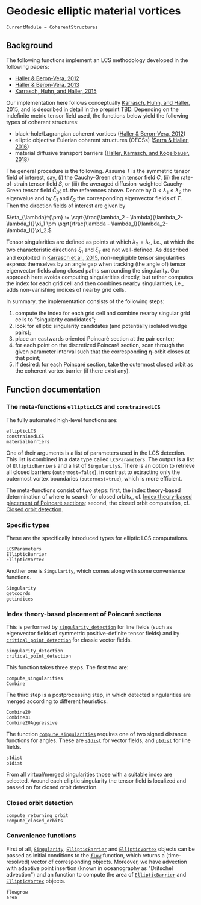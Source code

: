 # Geodesic elliptic material vortices

```@meta
CurrentModule = CoherentStructures
```

## Background

The following functions implement an LCS methodology developed in the following papers:

* [Haller & Beron-Vera, 2012](https://doi.org/10.1016/j.physd.2012.06.012)
* [Haller & Beron-Vera, 2013](https://doi.org/10.1017/jfm.2013.391)
* [Karrasch, Huhn, and Haller, 2015](https://doi.org/10.1098/rspa.2014.0639)

Our implementation here follows conceptually [Karrasch, Huhn, and Haller, 2015](https://doi.org/10.1098/rspa.2014.0639),
and is described in detail in the preprint TBD.
Depending on the indefinite metric tensor field used, the functions below yield
the following types of coherent structures:

* black-hole/Lagrangian coherent vortices ([Haller & Beron-Vera, 2012](https://doi.org/10.1017/jfm.2013.391))
* elliptic objective Eulerian coherent structures (OECSs) ([Serra & Haller, 2016](https://doi.org/10.1063/1.4951720))
* material diffusive transport barriers ([Haller, Karrasch, and Kogelbauer, 2018](https://doi.org/10.1073/pnas.1720177115))

The general procedure is the following. Assume $T$ is the symmetric tensor field
of interest, say, (i) the Cauchy-Green strain tensor field $C$, (ii) the
rate-of-strain tensor field $S$, or (iii) the averaged diffusion-weighted
Cauchy-Green tensor field $\bar{C}_D$; cf. the references above. Denote by
$0<\lambda_1\leq\lambda_2$ the eigenvalue and by $\xi_1$ and $\xi_2$ the
corresponding eigenvector fields of $T$. Then the direction fields of interest
are given by

$\eta_{\lambda}^{\pm} := \sqrt{\frac{\lambda_2 - \lambda}{\lambda_2-\lambda_1}}\xi_1 \pm \sqrt{\frac{\lambda - \lambda_1}{\lambda_2-\lambda_1}}\xi_2.$

Tensor singularities are defined as points at which $\lambda_2=\lambda_1$, i.e.,
at which the two characteristic directions $\xi_1$ and $\xi_2$ are not
well-defined. As described and exploited in
[Karrasch et al., 2015](https://doi.org/10.1098/rspa.2014.0639),
non-negligible tensor singularities express themselves by an angle gap when
tracking (the angle of) tensor eigenvector fields along closed paths surrounding
the singularity. Our approach here avoids computing singularities directly, but
rather computes the index for each grid cell and then combines nearby
singularities, i.e., adds non-vanishing indices of nearby grid cells.

In summary, the implementation consists of the following steps:

   1. compute the index for each grid cell and combine nearby singular grid cells
      to "singularity candidates";
   2. look for elliptic singularity candidates (and potentially isolated wedge
      pairs);
   3. place an eastwards oriented Poincaré section at the pair center;
   4. for each point on the discretized Poincaré section, scan through the given
      parameter interval such that the corresponding η-orbit closes at that point;
   5. if desired: for each Poincaré section, take the outermost closed orbit as
      the coherent vortex barrier (if there exist any).

## Function documentation

### The meta-functions `ellipticLCS` and `constrainedLCS`

The fully automated high-level functions are:

```@docs
ellipticLCS
constrainedLCS
materialbarriers
```

One of their arguments is a list of parameters used in the LCS detection. This
list is combined in a data type called `LCSParameters`. The output is a list of `EllipticBarrier`s and a list of `Singularity`s.
There is an option to retrieve all closed barriers (`outermost=false`), in
contrast to extracting only the outermost vortex boundaries (`outermost=true`), which is more efficient.

The meta-functions consist of two steps: first, the index
theory-based determination of where to search for closed orbits,, cf.
[Index theory-based placement of Poincaré sections](@ref); second, the
closed orbit computation, cf. [Closed orbit detection](@ref).

### Specific types

These are the specifically introduced types for elliptic LCS computations.

```@docs
LCSParameters
EllipticBarrier
EllipticVortex
```

Another one is `Singularity`, which comes along with some convenience functions.

```@docs
Singularity
getcoords
getindices
```

### Index theory-based placement of Poincaré sections

This is performed by [`singularity_detection`](@ref) for line fields
(such as eigenvector fields of symmetric positive-definite tensor fields) and by
[`critical_point_detection`](@ref) for classic vector fields.

```@docs
singularity_detection
critical_point_detection
```

This function takes three steps. The first two are:

```@docs
compute_singularities
Combine
```

The third step is a postprocessing step, in which detected singularities are
merged according to different heuristics.

```@docs
Combine20
Combine31
Combine20Aggressive
```

The function [`compute_singularities`](@ref) requires one of two signed distance
functions for angles. These are [`s1dist`](@ref) for vector fields, and
[`p1dist`](@ref) for line fields.

```@docs
s1dist
p1dist
```

From all virtual/merged singularities those with a suitable index are selected.
Around each elliptic singularity the tensor field is localized and passed on for
closed orbit detection.

### Closed orbit detection

```@docs
compute_returning_orbit
compute_closed_orbits
```

### Convenience functions

First of all, [`Singularity`](@ref), [`EllipticBarrier`](@ref) and [`EllipticVortex`](@ref)
objects can be passed as initial conditions to the [`flow`](@ref) function, which returns
a (time-resolved) vector of corresponding objects. Moreover, we have advection with
adaptive point insertion (known in oceanography as "Dritschel advection") and an function
to compute the area of [`EllipticBarrier`](@ref) and [`EllipticVortex`](@ref) objects.

```@docs
flowgrow
area
```
